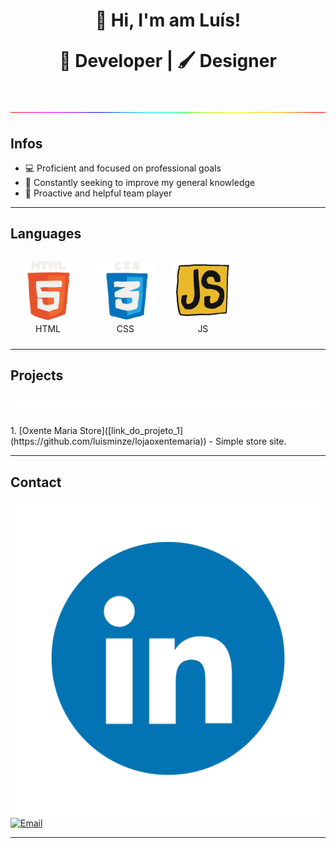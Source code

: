 <h1 align="center">👋 Hi, I'm am Luís! 
<p align="center">
  🔧 Developer | 🖌️ Designer 
</p> 
<p align="center">
<img src="./media/rgbline.gif" width="1000">
  </h1>
</p> 

<h2>Infos</h2>

- 💻 Proficient and focused on professional goals  
- 🧠 Constantly seeking to improve my general knowledge  
- 🤝 Proactive and helpful team player  
---
<h2>Languages</h2>

<p align="center">
  <figure style="display:inline-block; text-align:center; margin:10px;">
    <img src="./media/html.gif" width="100"><br> HTML
  </figure>

  <figure style="display:inline-block; text-align:center; margin:10px;">
    <img src="./media/css.gif" width="100"><br>
    CSS
  </figure>

  <figure style="display:inline-block; text-align:center; margin:10px;">
    <img src="./media/js.gif" width="100"><br>
    JS
  </figure>
</p>

---

<h2>Projects
  <p align="center">
<img src="./media/redline.gif" width="1000">
</p>
</h2>
1. [Oxente Maria Store]([link_do_projeto_1](https://github.com/luisminze/lojaoxentemaria)) - Simple store site.


---
<h2>Contact</h2>

[![LinkedIn](https://github.com/luisminze/luisminze/blob/main/Linkedin.gif)](https://linkedin.com/in/luisminze)  
[![Email](https://img.shields.io/badge/Email-D14836?logo=gmail&logoColor=white)](mailto:luisminze@gmail.com)

---
